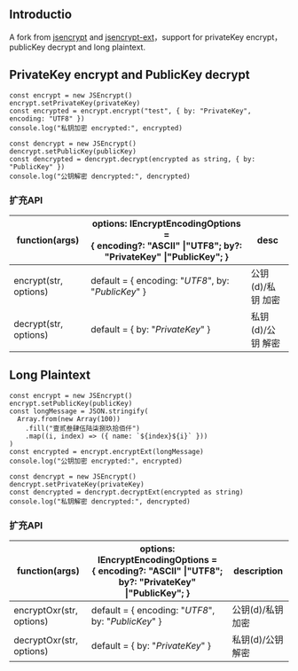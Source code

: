 ## Introductio

A fork from [jsencrypt](https://www.npmjs.com/package/jsencrypt) and [jsencrypt-ext](https://www.npmjs.com/package/jsencrypt-ext)，support for privateKey encrypt，publicKey decrypt and long plaintext.

## PrivateKey encrypt and PublicKey decrypt

```
const encrypt = new JSEncrypt()
encrypt.setPrivateKey(privateKey)
const encrypted = encrypt.encrypt("test", { by: "PrivateKey", encoding: "UTF8" })
console.log("私钥加密 encrypted:", encrypted)

const dencrypt = new JSEncrypt()
dencrypt.setPublicKey(publicKey)
const dencrypted = dencrypt.decrypt(encrypted as string, { by: "PublicKey" })
console.log("公钥解密 dencrypted:", dencrypted)
```

### 扩充API

| function(args)        | options: IEncryptEncodingOptions = <br/> {    encoding?: "ASCII" \|"UTF8"; by?: "PrivateKey" \|"PublicKey"; } | desc              |
| --------------------- | ------------------------------------------------------------ | ----------------- |
| encrypt(str, options) | default = { encoding: "*UTF8*", by: "*PublicKey*" }          | 公钥(d)/私钥 加密 |
| decrypt(str, options) | default = { by: "*PrivateKey*" }                             | 私钥(d)/公钥 解密 |



## Long Plaintext

```
const encrypt = new JSEncrypt()
encrypt.setPublicKey(publicKey)
const longMessage = JSON.stringify(
  Array.from(new Array(100))
    .fill("壹贰叁肆伍陆柒捌玖拾佰仟")
    .map((i, index) => ({ name: `${index}${i}` }))
)
const encrypted = encrypt.encryptExt(longMessage)
console.log("公钥加密 encrypted:", encrypted)

const dencrypt = new JSEncrypt()
dencrypt.setPrivateKey(privateKey)
const dencrypted = dencrypt.decryptExt(encrypted as string)
console.log("私钥解密 dencrypted:", dencrypted)
```

### 扩充API

| function(args)           | options: IEncryptEncodingOptions = <br/> {    encoding?: "ASCII" \|"UTF8"; by?: "PrivateKey" \|"PublicKey"; } | description       |
| ------------------------ | ------------------------------------------------------------ | ----------------- |
| encryptOxr(str, options) | default = { encoding: "*UTF8*", by: "*PublicKey*" }          | 公钥(d)/私钥 加密 |
| decryptOxr(str, options) | default = { by: "*PrivateKey*" }                             | 私钥(d)/公钥 解密 |

